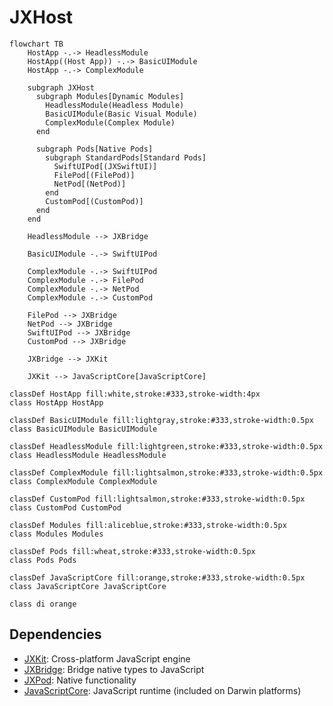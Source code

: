 # JXHost


```mermaid
flowchart TB
    HostApp -.-> HeadlessModule
    HostApp((Host App)) -.-> BasicUIModule
    HostApp -.-> ComplexModule
            
    subgraph JXHost
      subgraph Modules[Dynamic Modules]
        HeadlessModule(Headless Module)
        BasicUIModule(Basic Visual Module)
        ComplexModule(Complex Module)
      end
      
      subgraph Pods[Native Pods]
        subgraph StandardPods[Standard Pods]
          SwiftUIPod[(JXSwiftUI)]
          FilePod[(FilePod)]
          NetPod[(NetPod)]
        end
        CustomPod[(CustomPod)]
      end
    end
    
    HeadlessModule --> JXBridge

    BasicUIModule -.-> SwiftUIPod
    
    ComplexModule -.-> SwiftUIPod
    ComplexModule -.-> FilePod
    ComplexModule -.-> NetPod
    ComplexModule -.-> CustomPod

    FilePod --> JXBridge
    NetPod --> JXBridge
    SwiftUIPod --> JXBridge
    CustomPod --> JXBridge

    JXBridge --> JXKit
    
    JXKit --> JavaScriptCore[JavaScriptCore]

classDef HostApp fill:white,stroke:#333,stroke-width:4px
class HostApp HostApp

classDef BasicUIModule fill:lightgray,stroke:#333,stroke-width:0.5px
class BasicUIModule BasicUIModule

classDef HeadlessModule fill:lightgreen,stroke:#333,stroke-width:0.5px
class HeadlessModule HeadlessModule

classDef ComplexModule fill:lightsalmon,stroke:#333,stroke-width:0.5px
class ComplexModule ComplexModule

classDef CustomPod fill:lightsalmon,stroke:#333,stroke-width:0.5px
class CustomPod CustomPod

classDef Modules fill:aliceblue,stroke:#333,stroke-width:0.5px
class Modules Modules

classDef Pods fill:wheat,stroke:#333,stroke-width:0.5px
class Pods Pods

classDef JavaScriptCore fill:orange,stroke:#333,stroke-width:0.5px
class JavaScriptCore JavaScriptCore

class di orange

```

## Dependencies

- [JXKit][]: Cross-platform JavaScript engine
- [JXBridge][]: Bridge native types to JavaScript
- [JXPod][]: Native functionality
- [JavaScriptCore][]: JavaScript runtime (included on Darwin platforms)


[JXKit]: https://github.com/jectivex/JXKit
[JXBridge]: https://github.com/jectivex/JXBridge
[JXPod]: https://github.com/jectivex/JXPod
[JavaScriptCore]: https://trac.webkit.org/wiki/JavaScriptCore
